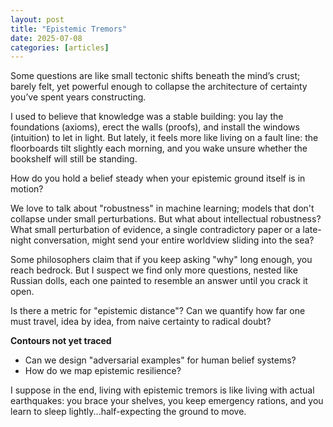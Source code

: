 ```yaml
---
layout: post
title: "Epistemic Tremors"
date: 2025-07-08
categories: [articles]
---
```

Some questions are like small tectonic shifts beneath the mind’s crust; barely felt, yet powerful enough to collapse the architecture of certainty you’ve spent years constructing.

I used to believe that knowledge was a stable building: you lay the foundations (axioms), erect the walls (proofs), and install the windows (intuition) to let in light. But lately, it feels more like living on a fault line: the floorboards tilt slightly each morning, and you wake unsure whether the bookshelf will still be standing.

How do you hold a belief steady when your epistemic ground itself is in motion?

We love to talk about "robustness" in machine learning; models that don't collapse under small perturbations. But what about intellectual robustness? What small perturbation of evidence, a single contradictory paper or a late-night conversation, might send your entire worldview sliding into the sea?

Some philosophers claim that if you keep asking "why" long enough, you reach bedrock. But I suspect we find only more questions, nested like Russian dolls, each one painted to resemble an answer until you crack it open.

Is there a metric for "epistemic distance"? Can we quantify how far one must travel, idea by idea, from naive certainty to radical doubt?

**Contours not yet traced**
- Can we design "adversarial examples" for human belief systems?
- How do we map epistemic resilience?

I suppose in the end, living with epistemic tremors is like living with actual earthquakes: you brace your shelves, you keep emergency rations, and you learn to sleep lightly...half-expecting the ground to move.
